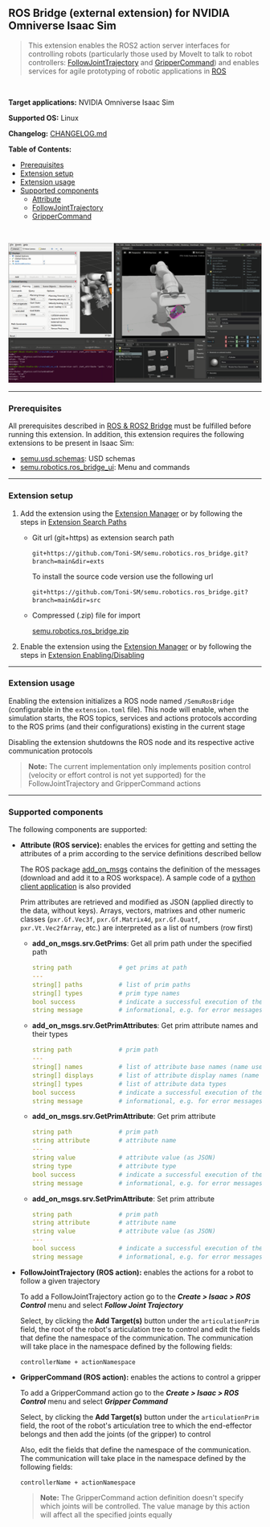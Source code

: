 ## ROS Bridge (external extension) for NVIDIA Omniverse Isaac Sim

> This extension enables the ROS2 action server interfaces for controlling robots (particularly those used by MoveIt to talk to robot controllers: [FollowJointTrajectory](http://docs.ros.org/en/api/control_msgs/html/action/FollowJointTrajectory.html) and [GripperCommand](http://docs.ros.org/en/api/control_msgs/html/action/GripperCommand.html)) and enables services for agile prototyping of robotic applications in [ROS](https://www.ros.org/)

<br>

**Target applications:** NVIDIA Omniverse Isaac Sim

**Supported OS:** Linux

**Changelog:** [CHANGELOG.md](src/semu.robotics.ros_bridge/docs/CHANGELOG.md)

**Table of Contents:**

- [Prerequisites](#prerequisites)
- [Extension setup](#setup)
- [Extension usage](#usage)
- [Supported components](#components)
    - [Attribute](#ros-attribute)
    - [FollowJointTrajectory](#ros-follow-joint-trajectory)
    - [GripperCommand](#ros-gripper-command)

<br>

![showcase](src/semu.robotics.ros_bridge/data/preview.png)

<hr>

<a name="prerequisites"></a>
### Prerequisites

All prerequisites described in [ROS & ROS2 Bridge](https://docs.omniverse.nvidia.com/app_isaacsim/app_isaacsim/ext_omni_isaac_ros_bridge.html) must be fulfilled before running this extension. In addition, this extension requires the following extensions to be present in Isaac Sim:

- [semu.usd.schemas](https://github.com/Toni-SM/semu.usd.schemas): USD schemas
- [semu.robotics.ros_bridge_ui](https://github.com/Toni-SM/semu.robotics.ros_bridge_ui): Menu and commands

<hr>

<a name="setup"></a>
### Extension setup

1. Add the extension using the [Extension Manager](https://docs.omniverse.nvidia.com/prod_extensions/prod_extensions/ext_extension-manager.html) or by following the steps in [Extension Search Paths](https://docs.omniverse.nvidia.com/py/kit/docs/guide/extensions.html#extension-search-paths)

    * Git url (git+https) as extension search path
    
        ```
        git+https://github.com/Toni-SM/semu.robotics.ros_bridge.git?branch=main&dir=exts
        ```

        To install the source code version use the following url

        ```
        git+https://github.com/Toni-SM/semu.robotics.ros_bridge.git?branch=main&dir=src
        ```

    * Compressed (.zip) file for import

        [semu.robotics.ros_bridge.zip](https://github.com/Toni-SM/semu.robotics.ros_bridge/releases)

2. Enable the extension using the [Extension Manager](https://docs.omniverse.nvidia.com/prod_extensions/prod_extensions/ext_extension-manager.html) or by following the steps in [Extension Enabling/Disabling](https://docs.omniverse.nvidia.com/py/kit/docs/guide/extensions.html#extension-enabling-disabling)

<hr>

<a name="usage"></a>
### Extension usage

Enabling the extension initializes a ROS node named `/SemuRosBridge` (configurable in the `extension.toml` file). This node will enable, when the simulation starts, the ROS topics, services and actions protocols according to the ROS prims (and their configurations) existing in the current stage

Disabling the extension shutdowns the ROS node and its respective active communication protocols

> **Note:** The current implementation only implements position control (velocity or effort control is not yet supported) for the FollowJointTrajectory and GripperCommand actions 

<hr>

<a name="components"></a>
### Supported components

The following components are supported:

<a name="ros-attribute"></a>
* **Attribute (ROS service):** enables the ervices for getting and setting the attributes of a prim according to the service definitions described bellow 

    The ROS package [add_on_msgs](https://github.com/Toni-SM/semu.robotics.ros_bridge/releases) contains the definition of the messages (download and add it to a ROS workspace). A sample code of a [python client application](https://github.com/Toni-SM/semu.robotics.ros_bridge/releases) is also provided

    Prim attributes are retrieved and modified as JSON (applied directly to the data, without keys). Arrays, vectors, matrixes and other numeric classes (```pxr.Gf.Vec3f```, ```pxr.Gf.Matrix4d```, ```pxr.Gf.Quatf```, ```pxr.Vt.Vec2fArray```, etc.) are interpreted as a list of numbers (row first)

    * **add_on_msgs.srv.GetPrims**: Get all prim path under the specified path

        ```yaml
        string path             # get prims at path
        ---
        string[] paths          # list of prim paths
        string[] types          # prim type names
        bool success            # indicate a successful execution of the service
        string message          # informational, e.g. for error messages
        ```
    
    * **add_on_msgs.srv.GetPrimAttributes**: Get prim attribute names and their types
        
        ```yaml
        string path             # prim path
        ---
        string[] names          # list of attribute base names (name used to Get or Set an attribute)
        string[] displays       # list of attribute display names (name displayed in Property tab)
        string[] types          # list of attribute data types
        bool success            # indicate a successful execution of the service
        string message          # informational, e.g. for error messages
        ```
    
    * **add_on_msgs.srv.GetPrimAttribute**: Get prim attribute
        
        ```yaml
        string path             # prim path
        string attribute        # attribute name
        ---
        string value            # attribute value (as JSON)
        string type             # attribute type
        bool success            # indicate a successful execution of the service
        string message          # informational, e.g. for error messages
        ```
    
    * **add_on_msgs.srv.SetPrimAttribute**: Set prim attribute
        
        ```yaml
        string path             # prim path
        string attribute        # attribute name
        string value            # attribute value (as JSON)
        ---
        bool success            # indicate a successful execution of the service
        string message          # informational, e.g. for error messages
        ```

<a name="ros-follow-joint-trajectory"></a>
* **FollowJointTrajectory (ROS action):** enables the actions for a robot to follow a given trajectory

    To add a FollowJointTrajectory action go to the ***Create > Isaac > ROS Control*** menu and select ***Follow Joint Trajectory*** 

    Select, by clicking the **Add Target(s)** button under the `articulationPrim` field, the root of the robot's articulation tree to control and edit the fields that define the namespace of the communication. The communication will take place in the namespace defined by the following fields:

    ```
    controllerName + actionNamespace
    ```

<a name="ros-gripper-command"></a>
* **GripperCommand (ROS action):** enables the actions to control a gripper

    To add a GripperCommand action go to the ***Create > Isaac > ROS Control*** menu and select ***Gripper Command*** 

    Select, by clicking the **Add Target(s)** button under the `articulationPrim` field, the root of the robot's articulation tree to which the end-effector belongs and then add the joints (of the gripper) to control
    
    Also, edit the fields that define the namespace of the communication. The communication will take place in the namespace defined by the following fields:

    ```
    controllerName + actionNamespace
    ```

    > **Note:** The GripperCommand action definition doesn't specify which joints will be controlled. The value manage by this action will affect all the specified joints equally
